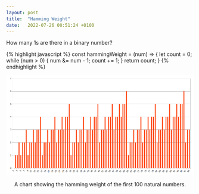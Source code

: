 ```yaml
---
layout: post
title:  "Hamming Weight"
date:   2022-07-26 00:51:24 +0100
---
```

How many 1s are there in a binary number?

{% highlight javascript %}
const hammingWeight = (num) => {
  let count = 0;
  while (num > 0) {
    num &= num - 1;
    count += 1;
  }
  return count;
}
{% endhighlight %}

<img alt="A chart showing the hamming weight of the first 100 natural numbers" src="/assets/img/hamming-weight-first-100-natural-numbers.png" />

<p style="text-align: center"> 
A chart showing the hamming weight of the first 100 natural numbers. 
</p>